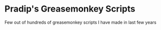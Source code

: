 # Pradip's Greasemonkey Scripts
Few out of hundreds of greasemonkey scripts I have made in last few years

